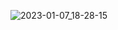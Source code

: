 ![2023-01-07_18-28-15](https://user-images.githubusercontent.com/88619137/211156150-bc37dc18-7b4c-4ae1-bbac-167f1223a77d.png)
